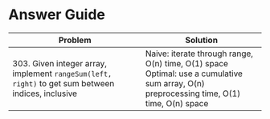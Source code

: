 # Answer Guide
| Problem                                                                                                              | Solution                                                                    |
|----------------------------------------------------------------------------------------------------------------------|-----------------------------------------------------------------------------|
| 303. Given integer array, implement `rangeSum(left, right)` to get sum between indices, inclusive | Naive: iterate through range, O(n) time, O(1) space<br>Optimal: use a cumulative sum array, O(n) preprocessing time, O(1) time, O(n) space |
